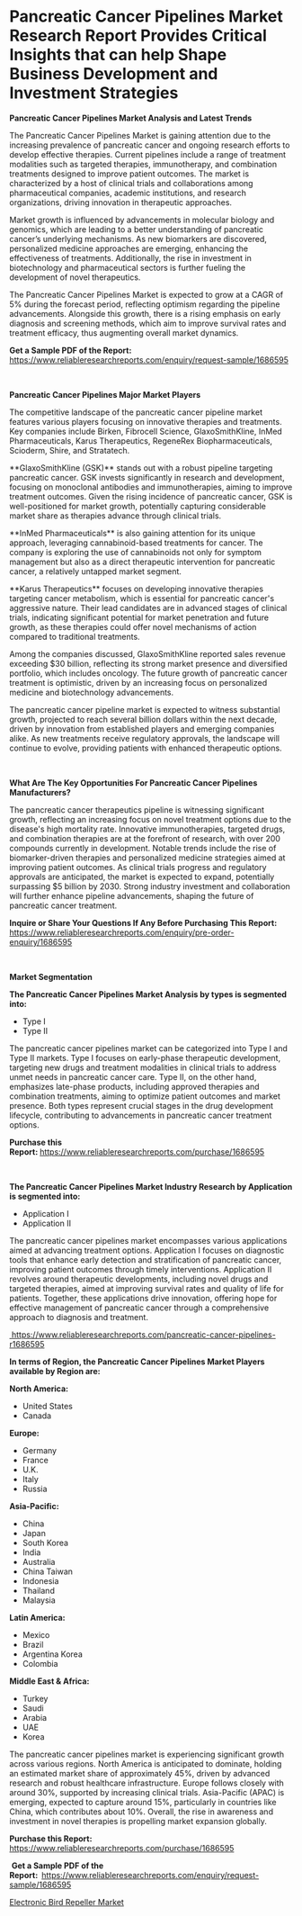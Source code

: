 <p><h1>Pancreatic Cancer Pipelines Market Research Report Provides Critical Insights that can help Shape Business Development and Investment Strategies</h1></p><p><strong>Pancreatic Cancer Pipelines Market Analysis and Latest Trends</strong></p>
<p><p>The Pancreatic Cancer Pipelines Market is gaining attention due to the increasing prevalence of pancreatic cancer and ongoing research efforts to develop effective therapies. Current pipelines include a range of treatment modalities such as targeted therapies, immunotherapy, and combination treatments designed to improve patient outcomes. The market is characterized by a host of clinical trials and collaborations among pharmaceutical companies, academic institutions, and research organizations, driving innovation in therapeutic approaches.</p><p>Market growth is influenced by advancements in molecular biology and genomics, which are leading to a better understanding of pancreatic cancer’s underlying mechanisms. As new biomarkers are discovered, personalized medicine approaches are emerging, enhancing the effectiveness of treatments. Additionally, the rise in investment in biotechnology and pharmaceutical sectors is further fueling the development of novel therapeutics.</p><p>The Pancreatic Cancer Pipelines Market is expected to grow at a CAGR of 5% during the forecast period, reflecting optimism regarding the pipeline advancements. Alongside this growth, there is a rising emphasis on early diagnosis and screening methods, which aim to improve survival rates and treatment efficacy, thus augmenting overall market dynamics.</p></p>
<p><strong>Get a Sample PDF of the Report:&nbsp;</strong> <a href="https://www.reliableresearchreports.com/enquiry/request-sample/1686595?utm_campaign=40&utm_medium=2&utm_source=Github&utm_content=ia&utm_term=31122024&utm_id=pancreatic-cancer-pipelines">https://www.reliableresearchreports.com/enquiry/request-sample/1686595</a></p>
<p>&nbsp;</p>
<p><strong>Pancreatic Cancer Pipelines Major Market Players</strong></p>
<p><p>The competitive landscape of the pancreatic cancer pipeline market features various players focusing on innovative therapies and treatments. Key companies include Birken, Fibrocell Science, GlaxoSmithKline, InMed Pharmaceuticals, Karus Therapeutics, RegeneRex Biopharmaceuticals, Scioderm, Shire, and Stratatech.</p><p>**GlaxoSmithKline (GSK)** stands out with a robust pipeline targeting pancreatic cancer. GSK invests significantly in research and development, focusing on monoclonal antibodies and immunotherapies, aiming to improve treatment outcomes. Given the rising incidence of pancreatic cancer, GSK is well-positioned for market growth, potentially capturing considerable market share as therapies advance through clinical trials.</p><p>**InMed Pharmaceuticals** is also gaining attention for its unique approach, leveraging cannabinoid-based treatments for cancer. The company is exploring the use of cannabinoids not only for symptom management but also as a direct therapeutic intervention for pancreatic cancer, a relatively untapped market segment.</p><p>**Karus Therapeutics** focuses on developing innovative therapies targeting cancer metabolism, which is essential for pancreatic cancer's aggressive nature. Their lead candidates are in advanced stages of clinical trials, indicating significant potential for market penetration and future growth, as these therapies could offer novel mechanisms of action compared to traditional treatments.</p><p>Among the companies discussed, GlaxoSmithKline reported sales revenue exceeding $30 billion, reflecting its strong market presence and diversified portfolio, which includes oncology. The future growth of pancreatic cancer treatment is optimistic, driven by an increasing focus on personalized medicine and biotechnology advancements.</p><p>The pancreatic cancer pipeline market is expected to witness substantial growth, projected to reach several billion dollars within the next decade, driven by innovation from established players and emerging companies alike. As new treatments receive regulatory approvals, the landscape will continue to evolve, providing patients with enhanced therapeutic options.</p></p>
<p>&nbsp;</p>
<p><strong>What Are The Key Opportunities For Pancreatic Cancer Pipelines Manufacturers?</strong></p>
<p><p>The pancreatic cancer therapeutics pipeline is witnessing significant growth, reflecting an increasing focus on novel treatment options due to the disease's high mortality rate. Innovative immunotherapies, targeted drugs, and combination therapies are at the forefront of research, with over 200 compounds currently in development. Notable trends include the rise of biomarker-driven therapies and personalized medicine strategies aimed at improving patient outcomes. As clinical trials progress and regulatory approvals are anticipated, the market is expected to expand, potentially surpassing $5 billion by 2030. Strong industry investment and collaboration will further enhance pipeline advancements, shaping the future of pancreatic cancer treatment.</p></p>
<p><strong>Inquire or Share Your Questions If Any Before Purchasing This Report:</strong> <a href="https://www.reliableresearchreports.com/enquiry/pre-order-enquiry/1686595?utm_campaign=40&utm_medium=2&utm_source=Github&utm_content=ia&utm_term=31122024&utm_id=pancreatic-cancer-pipelines">https://www.reliableresearchreports.com/enquiry/pre-order-enquiry/1686595</a></p>
<p>&nbsp;</p>
<p><strong>Market Segmentation</strong></p>
<p><strong>The Pancreatic Cancer Pipelines Market Analysis by types is segmented into:</strong></p>
<p><ul><li>Type I</li><li>Type II</li></ul></p>
<p><p>The pancreatic cancer pipelines market can be categorized into Type I and Type II markets. Type I focuses on early-phase therapeutic development, targeting new drugs and treatment modalities in clinical trials to address unmet needs in pancreatic cancer care. Type II, on the other hand, emphasizes late-phase products, including approved therapies and combination treatments, aiming to optimize patient outcomes and market presence. Both types represent crucial stages in the drug development lifecycle, contributing to advancements in pancreatic cancer treatment options.</p></p>
<p><strong>Purchase this Report:&nbsp;</strong><a href="https://www.reliableresearchreports.com/purchase/1686595?utm_campaign=40&utm_medium=2&utm_source=Github&utm_content=ia&utm_term=31122024&utm_id=pancreatic-cancer-pipelines">https://www.reliableresearchreports.com/purchase/1686595</a></p>
<p>&nbsp;</p>
<p><strong>The Pancreatic Cancer Pipelines Market Industry Research by Application is segmented into:</strong></p>
<p><ul><li>Application I</li><li>Application II</li></ul></p>
<p><p>The pancreatic cancer pipelines market encompasses various applications aimed at advancing treatment options. Application I focuses on diagnostic tools that enhance early detection and stratification of pancreatic cancer, improving patient outcomes through timely interventions. Application II revolves around therapeutic developments, including novel drugs and targeted therapies, aimed at improving survival rates and quality of life for patients. Together, these applications drive innovation, offering hope for effective management of pancreatic cancer through a comprehensive approach to diagnosis and treatment.</p></p>
<p><a href="https://www.reliableresearchreports.com/pancreatic-cancer-pipelines-r1686595?utm_campaign=40&utm_medium=2&utm_source=Github&utm_content=ia&utm_term=31122024&utm_id=pancreatic-cancer-pipelines">&nbsp;https://www.reliableresearchreports.com/pancreatic-cancer-pipelines-r1686595</a></p>
<p><strong>In terms of Region, the Pancreatic Cancer Pipelines Market Players available by Region are:</strong></p>
<p>
    <p> <strong> North America: </strong>
        <ul>
            <li>United States</li>
            <li>Canada</li>
        </ul>
        </p> 
    <p> <strong> Europe: </strong>
        <ul>
            <li>Germany</li>
            <li>France</li>
            <li>U.K.</li>
            <li>Italy</li>
            <li>Russia</li>
        </ul>
        </p> 
    <p> <strong> Asia-Pacific: </strong>
        <ul>
            <li>China</li>
            <li>Japan</li>
            <li>South Korea</li>
            <li>India</li>
            <li>Australia</li>
            <li>China Taiwan</li>
            <li>Indonesia</li>
            <li>Thailand</li>
            <li>Malaysia</li>
        </ul>
        </p> 
    <p> <strong> Latin America: </strong>
        <ul>
            <li>Mexico</li>
            <li>Brazil</li>
            <li>Argentina Korea</li>
            <li>Colombia</li>
        </ul>
        </p> 
    <p> <strong> Middle East & Africa: </strong>
        <ul>
            <li>Turkey</li>
            <li>Saudi</li>
            <li>Arabia</li>
            <li>UAE</li>
            <li>Korea</li>
        </ul>
    </p>
    </p>
<p><p>The pancreatic cancer pipelines market is experiencing significant growth across various regions. North America is anticipated to dominate, holding an estimated market share of approximately 45%, driven by advanced research and robust healthcare infrastructure. Europe follows closely with around 30%, supported by increasing clinical trials. Asia-Pacific (APAC) is emerging, expected to capture around 15%, particularly in countries like China, which contributes about 10%. Overall, the rise in awareness and investment in novel therapies is propelling market expansion globally.</p></p>
<p><strong>Purchase this Report: </strong><a href="https://www.reliableresearchreports.com/purchase/1686595?utm_campaign=40&utm_medium=2&utm_source=Github&utm_content=ia&utm_term=31122024&utm_id=pancreatic-cancer-pipelines">https://www.reliableresearchreports.com/purchase/1686595</a></p>
<p>&nbsp;<strong>Get a Sample PDF of the Report:&nbsp;&nbsp;</strong><a href="https://www.reliableresearchreports.com/enquiry/request-sample/1686595?utm_campaign=40&utm_medium=2&utm_source=Github&utm_content=ia&utm_term=31122024&utm_id=pancreatic-cancer-pipelines">https://www.reliableresearchreports.com/enquiry/request-sample/1686595</a></p>
<p><strong></strong></p>
<p><p><a href="https://github.com/hartsockdonnette82/Market-Research-Report-List-1/blob/main/electronic-bird-repeller-market.md?utm_campaign=40&utm_medium=2&utm_source=Github&utm_content=ia&utm_term=31122024&utm_id=pancreatic-cancer-pipelines">Electronic Bird Repeller Market</a></p></p>